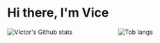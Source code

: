 # Hi there, I'm Vice 
<div style="width: 100%;align-items: center;justify-content: center;display: flex;gap: 5px;">
  <img style="flex: 1" src="https://github-readme-stats.vercel.app/api?username=mceazy2700&show_icons=true&theme=radical" alt="Victor's Github   stats"/>
<img style="flex: 1" src="https://github-readme-stats.vercel.app/api/top-langs/?username=mceazy2700&layout=donut" alt="Tob langs"/>
</div>
